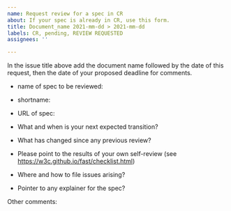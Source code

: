 ```yaml
---
name: Request review for a spec in CR
about: If your spec is already in CR, use this form.
title: Document_name 2021-mm-dd > 2021-mm-dd
labels: CR, pending, REVIEW REQUESTED
assignees: ''

---
```


In the issue title above add the document name followed by the date of this request, then the date of your proposed deadline for comments.

- name of spec to be reviewed:
- shortname:
- URL of spec:

- What and when is your next expected transition?
- What has changed since any previous review?
- Please point to the results of your own self-review (see https://w3c.github.io/fast/checklist.html)
- Where and how to file issues arising?
- Pointer to any explainer for the spec?

Other comments:
